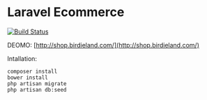 # Laravel Ecommerce

[![Build Status](https://travis-ci.org/liamqma/Laravel-Ecommerce.svg?branch=master)](https://travis-ci.org/liamqma/Laravel-Ecommerce)

DEOMO: [http://shop.birdieland.com/](http://shop.birdieland.com/)

Intallation:

    composer install
    bower install
    php artisan migrate
    php artisan db:seed

